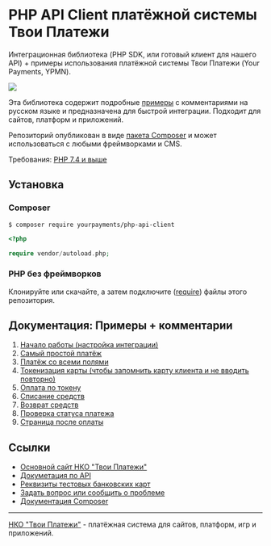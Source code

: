 # PHP API Client платёжной системы Твои Платежи
Интеграционная библиотека (PHP SDK, или готовый клиент для нашего API) + примеры использования платёжной системы 
Твои Платежи (Your Payments, YPMN). 

![](https://repository-images.githubusercontent.com/638835276/ff494b04-d65b-4843-8759-e85c689a7e80)
 
Эта библиотека содержит подробные [примеры](src/Examples/) с комментариями на русском языке 
и предназначена для быстрой интеграции. Подходит для сайтов, платформ и приложений.

Репозиторий опубликован в виде [пакета Composer](https://packagist.org/packages/yourpayments/php-api-client) и может 
использоваться с любыми фреймворками и CMS.
 
Требования: [PHP 7.4 и выше](https://github.com/yourpayments/php-api-client/blob/main/composer.json)

## Установка
### Composer
```shell
$ composer require yourpayments/php-api-client
```

```php
<?php

require vendor/autoload.php;
```

### PHP без фреймворков
Клонируйте или скачайте, а затем подключите ([require](https://www.php.net/manual/ru/function.require.php)) файлы этого репозитория.

## Документация: Примеры + комментарии
1. [Начало работы (настройка интеграции)](src/Examples/start.php)
1. [Cамый простой платёж](src/Examples/simpleGetPaymentLink.php)
2. [Платёж со всеми полями](src/Examples/getPaymentLink.php)
3. [Токенизация карты (чтобы запомнить карту клиента и не вводить повторно)](src/Examples/getToken.php)
4. [Оплата по токену](src/Examples/paymentByToken.php)
5. [Списание средств](src/Examples/paymentCapture.php)
6. [Возврат средств](src/Examples/paymentRefund.php)
7. [Проверка статуса платежа](src/Examples/paymentGetStatus.php)
8. [Страница после оплаты](src/Examples/returnPage.php)

## Ссылки
- [Основной сайт НКО "Твои Платежи"](https://YPMN.ru/)
- [Докуметация по API](https://dev.YPMN.ru/ru/documents/apiv4/)
- [Реквизиты тестовых банковских карт](https://dev.payu.ru/ru/documents/rest-api/testing/#menu-2)
- [Задать вопрос или сообщить о проблеме](https://github.com/yourpayments/php-api-client/issues/new)
- [Документация Composer](https://getcomposer.org/)

-------------
[НКО "Твои Платежи"](https://YPMN.ru/ "Платёжная система для сайтов, платформ и приложений") - платёжная система для сайтов, платформ, игр и приложений.
